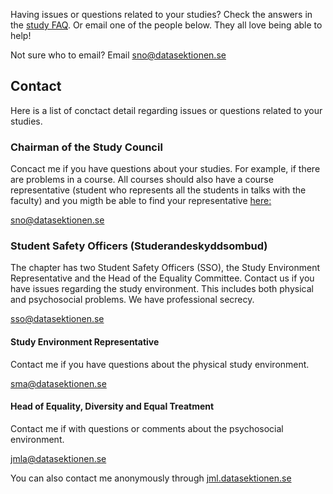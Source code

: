 Having issues or questions related to your studies? Check the answers in the [study FAQ](/en/studies/faq).
Or email one of the people below. They all love being able to help!

Not sure who to email? Email [sno@datasektionen.se](mailto:sno@datasektionen.se)

## Contact
Here is a list of conctact detail regarding issues or questions related to your studies.

### Chairman of the Study Council
Concact me if you have questions about your studies. For example, if there are problems in a course. All courses should also have a course representative (student who represents all the students in talks with the faculty) and you migth be able to find your representative [here:](/en/clubs/studienamnden#kontakt)

[sno@datasektionen.se](mailto:sno@datasektionen.se)

### Student Safety Officers (Studerandeskyddsombud)
The chapter has two Student Safety Officers (SSO), the Study Environment Representative and the Head of the Equality Committee. Contact us if you have issues regarding the study environment. This includes both physical and psychosocial problems. We have professional secrecy. 

[sso@datasektionen.se](mailto:sso@datasektionen.se)

#### Study Environment Representative
Contact me if you have questions about the physical study environment.

[sma@datasektionen.se](mailto:sma@datasektionen.se)

#### Head of Equality, Diversity and Equal Treatment
Contact me if with questions or comments about the psychosocial environment.

[jmla@datasektionen.se](mailto:jmla@datasektionen.se)

You can also contact me anonymously through [jml.datasektionen.se](https://jml.datasektionen.se/)
